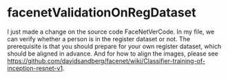 # facenetValidationOnRegDataset
I just made a change on the source code FaceNetVerCode. In my file, we can verify whether a person is in the register dataset or not. The prerequisite is that you should prepare for your own register dataset, which should be aligned in advance. And for how to align the images, please see https://github.com/davidsandberg/facenet/wiki/Classifier-training-of-inception-resnet-v1. 
